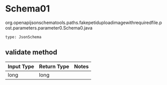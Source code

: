 # Schema01
org.openapijsonschematools.paths.fakepetiduploadimagewithrequiredfile.post.parameters.parameter0.Schema0.java
```
type: JsonSchema
```

## validate method
| Input Type | Return Type | Notes |
| ---------- | ----------- | ----- |
| long | long | |
